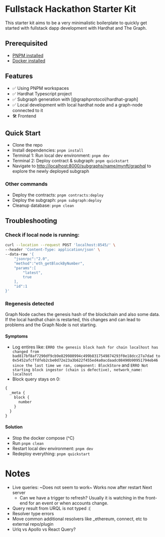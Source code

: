 # Fullstack Hackathon Starter Kit

This starter kit aims to be a very minimalistic boilerplate to quickly get
started with fullstack dapp development with Hardhat and The Graph.

## Prerequisited

- [PNPM installed](https://pnpm.io/installation)
- [Docker installed](https://www.docker.com)

## Features

- ✅ Using PNPM workspaces
- ✅ Hardhat Typescript project
- ✅ Subgraph generation with [@graphprotocol/hardhat-graph]
- ✅ Local development with local hardhat node and a graph-node connected to it
- 🛠 Frontend

## Quick Start

- Clone the repo
- Install dependencies: `pnpm install`
- Terminal 1: Run local dev environment: `pnpm dev`
- Terminal 2: Deploy contract & subgraph: `pnpm quickstart`
- Navigate to
  [http://localhost:8000/subgraphs/name/mynft/graphql](http://localhost:8000/subgraphs/name/mynft/graphql)
  to explore the newly deployed subgraph

### Other commands

- Deploy the contracts: `pnpm contracts:deploy`
- Deploy the subgraph: `pnpm subgraph:deploy`
- Cleanup database: `pnpm clean`

## Troubleshooting

### Check if local node is running:

```bash
curl --location --request POST 'localhost:8545/' \
--header 'Content-Type: application/json' \
--data-raw '{
	"jsonrpc":"2.0",
	"method":"eth_getBlockByNumber",
	"params":[
        "latest",
		true
	],
	"id":1
}'
```

### Regenesis detected

Graph Node caches the genesis hash of the blockchain and also some data. If the
local hardhat chain is restarted, this changes and can lead to problems and the
Graph Node is not starting.

#### Symptoms

- Log entires like:
  `ERRO the genesis block hash for chain localhost has changed from bad817bf8af7290df9cb9e829980994c499b8317549874293f0e18dcc27a7dad to 0x5452afcffdfeb2cbe0d72e23a3b622f455ed4a0acdaadc08490b90951794eb46 since the last time we ran, component: BlockStore`
  and
  `ERRO Not starting block ingestor (chain is defective), network_name: localhost`
- Block query stays on 0:

```graphql
{
  _meta {
    block {
      number
    }
  }
}
```

#### Solution

- Stop the docker compose (^C)
- Run `pnpm clean`
- Restart local dev environment: `pnpm dev`
- Redeploy everything: `pnpm quickstart`

# Notes

- Live queries: ~Does not seem to work~ Works now after restart Next server
  - Can we have a trigger to refresh? Usually it is watching in the front-end for
  an event or when accounts change.
- Query result from URQL is not typed :(
- Resolver type errors
- Move common additional resolvers like \_ethereum, connect, etc to external
  repo/plugin
- Urlq vs Apollo vs React Query?
